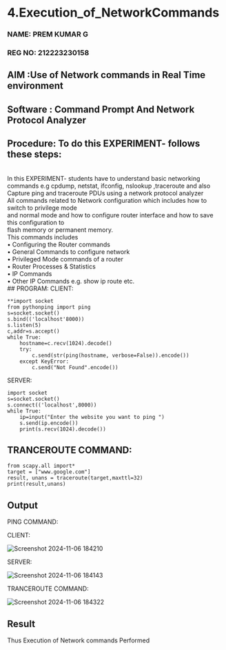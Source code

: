 # 4.Execution_of_NetworkCommands
### NAME: PREM KUMAR G
### REG NO: 212223230158
## AIM :Use of Network commands in Real Time environment
## Software : Command Prompt And Network Protocol Analyzer
## Procedure: To do this EXPERIMENT- follows these steps:
<BR>
In this EXPERIMENT- students have to understand basic networking commands e.g cpdump, netstat, ifconfig, nslookup ,traceroute and also Capture ping and traceroute PDUs using a network protocol analyzer 
<BR>
All commands related to Network configuration which includes how to switch to privilege mode
<BR>
and normal mode and how to configure router interface and how to save this configuration to
<BR>
flash memory or permanent memory.
<BR>
This commands includes
<BR>
• Configuring the Router commands
<BR>
• General Commands to configure network
<BR>
• Privileged Mode commands of a router 
<BR>
• Router Processes & Statistics
<BR>
• IP Commands
<BR>
• Other IP Commands e.g. show ip route etc.
<BR>
## PROGRAM:
CLIENT:

```
**import socket 
from pythonping import ping 
s=socket.socket() 
s.bind(('localhost'8000)) 
s.listen(5) 
c,addr=s.accept() 
while True: 
    hostname=c.recv(1024).decode() 
    try: 
        c.send(str(ping(hostname, verbose=False)).encode()) 
    except KeyError: 
        c.send("Not Found".encode())
``` 
SERVER:
```
import socket 
s=socket.socket() 
s.connect(('localhost',8000)) 
while True: 
    ip=input("Enter the website you want to ping ") 
    s.send(ip.encode()) 
    print(s.recv(1024).decode())
```
## TRANCEROUTE COMMAND:
```
from scapy.all import* 
target = ["www.google.com"] 
result, unans = traceroute(target,maxttl=32) 
print(result,unans)
```
## Output

PING COMMAND:

CLIENT:

![Screenshot 2024-11-06 184210](https://github.com/user-attachments/assets/d1cd2d88-42f6-46bb-b020-47d5abc2a62b)


SERVER:

![Screenshot 2024-11-06 184143](https://github.com/user-attachments/assets/d2be5386-4f29-475c-9c5a-bacb6fab77f0)

TRANCEROUTE COMMAND:

![Screenshot 2024-11-06 184322](https://github.com/user-attachments/assets/daebd049-c6d9-40d5-b627-0fd698e1f919)

## Result
Thus Execution of Network commands Performed 
